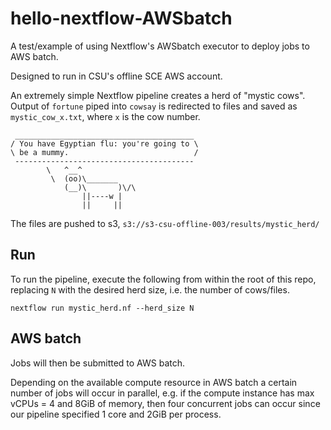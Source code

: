 # hello-nextflow-AWSbatch

A test/example of using Nextflow's AWSbatch executor to deploy jobs to AWS batch.

Designed to run in CSU's offline SCE AWS account.

An extremely simple Nextflow pipeline creates a herd of "mystic cows". Output of `fortune` piped into `cowsay` is redirected to files and saved as `mystic_cow_x.txt`, where `x` is the cow number. 

```
 ________________________________________
/ You have Egyptian flu: you're going to \
\ be a mummy.                            /
 ----------------------------------------
        \   ^__^
         \  (oo)\_______
            (__)\       )\/\
                ||----w |
                ||     ||
```

The files are pushed to s3, `s3://s3-csu-offline-003/results/mystic_herd/`

## Run

To run the pipeline, execute the following from within the root of this repo, replacing `N` with the desired herd size, i.e. the number of cows/files.

`nextflow run mystic_herd.nf --herd_size N`

## AWS batch

Jobs will then be submitted to AWS batch.

Depending on the available compute resource in AWS batch a certain number of jobs will occur in parallel, e.g. if the compute instance has max vCPUs = 4 and 8GiB of memory, then four concurrent jobs can occur since our pipeline specified 1 core and 2GiB per process.
